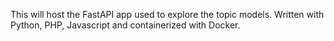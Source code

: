 This will host the FastAPI app used to explore the topic models. Written with Python, PHP, Javascript and containerized with Docker.